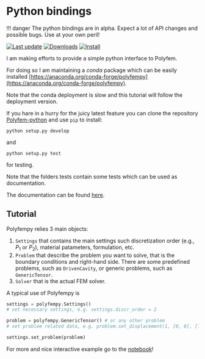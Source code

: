Python bindings
===============

!!! danger
	The python bindings are in alpha. Expect a lot of API changes and possible bugs. Use at your own peril!

[![Last update](https://anaconda.org/conda-forge/polyfempy/badges/latest_release_date.svg)](https://anaconda.org/conda-forge/polyfempy)
[![Downloads](https://anaconda.org/conda-forge/polyfempy/badges/downloads.svg)](https://anaconda.org/conda-forge/polyfempy)
[![Install](https://anaconda.org/conda-forge/polyfempy/badges/installer/conda.svg)](https://anaconda.org/conda-forge/polyfempy)


I am making efforts to provide a simple python interface to Polyfem.

For doing so I am maintaining  a *conda* package which can be easily installed [https://anaconda.org/conda-forge/polyfempy](https://anaconda.org/conda-forge/polyfempy).

Note that the conda deployment is slow and this tutorial will follow the deployment version.

If you hare in a hurry for the juicy latest feature you can clone the repository [Polyfem-python](https://github.com/polyfem/polyfem-python) and use `pip` to install:
```
python setup.py develop
```
and
```
python setup.py test
```
for testing.

Note that the folders tests contain some tests which can be used as documentation.

The documentation can be found [here](polyfempy_doc.md).

Tutorial
--------

Polyfempy relies 3 main objects:
1. `Settings` that contains the main settings such discretization order (e.g., $P_1$ or $P_2$), material patameters, formulation, etc.
2. `Problem` that describe the problem you want to solve, that is the boundary conditions and right-hand side. There are some predefined problems, such as `DrivenCavity`, or generic problems, such as `GenericTensor`.
3. `Solver` that is the actual FEM solver.

A typical use of Polyfempy is
```python
settings = polyfempy.Settings()
# set necessary settings, e.g. settings.discr_order = 2

problem = polyfempy.GenericTensor() # or any other problem
# set problem related data, e.g. problem.set_displacement(1, [0, 0], [True, False])

settings.set_problem(problem)
```

For more and nice interactive example go to the [notebook](python_examples.md)!

